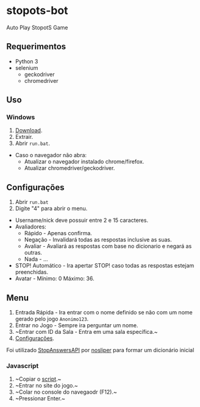 # stopots-bot
Auto Play StopotS Game

## Requerimentos
* Python 3
* selenium
  * geckodriver
  * chromedriver

## Uso
### Windows
1. [Download](https://github.com/Lucas8x/stopots-bot/archive/master.zip).
2. Extrair.
3. Abrir `run.bat`.

* Caso o navegador não abra:
  * Atualizar o navegador instalado chrome/firefox.
  * Atualizar chromedriver/geckodriver.

## Configurações
1. Abrir `run.bat`
2. Digite "4" para abrir o menu.

* Username/nick deve possuir entre 2 e 15 caracteres.
* Avaliadores:
  * Rápido - Apenas confirma.
  * Negação - Invalidará todas as respostas inclusive as suas.
  * Avaliar - Avaliará as respostas com base no dicionario e negará as outras.
  * Nada - ...
* STOP! Automático - Ira apertar STOP! caso todas as respostas estejam preenchidas.
* Avatar - Mínimo: 0 Máximo: 36.

## Menu
1. Entrada Rápida - Ira entrar com o nome definido se não com um nome gerado pelo jogo `Anonimo123`.
2. Entrar no Jogo - Sempre ira perguntar um nome.
3. ~Entrar com ID da Sala - Entra em uma sala específica.~
4. [Configurações](#configurações).

Foi utilizado [StopAnswersAPI](https://github.com/nosliper/StopAnswersAPI) por [nosliper](https://github.com/nosliper) para formar um dicionário inicial

### Javascript
1. ~Copiar o [script](https://raw.githubusercontent.com/Lucas8x/stopots-bot/master/stopots-bot.js).~
2. ~Entrar no site do jogo.~
3. ~Colar no console do navegaodr (F12).~
4. ~Pressionar Enter.~
